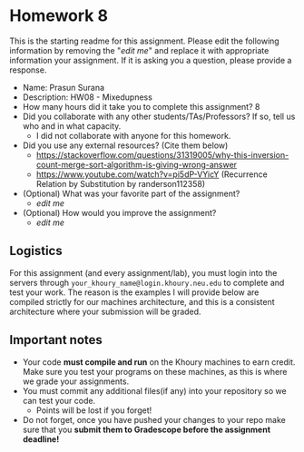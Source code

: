# Homework 8

This is the starting readme for this assignment.  Please edit the following information by removing the "*edit me*" and replace it with appropriate information your assignment. If it is asking you a question, please provide a response.

- Name: Prasun Surana
- Description: HW08 - Mixedupness
- How many hours did it take you to complete this assignment? 8 
- Did you collaborate with any other students/TAs/Professors? If so, tell us who and in what capacity.
  - I did not collaborate with anyone for this homework. 
- Did you use any external resources? (Cite them below)
  - https://stackoverflow.com/questions/31319005/why-this-inversion-count-merge-sort-algorithm-is-giving-wrong-answer
  - https://www.youtube.com/watch?v=pi5dP-VYicY (Recurrence Relation by Substitution by randerson112358)
- (Optional) What was your favorite part of the assignment? 
  - *edit me*
- (Optional) How would you improve the assignment? 
  - *edit me*

## Logistics

For this assignment (and every assignment/lab), you must login into the servers through `your_khoury_name@login.khoury.neu.edu` to complete and test your work. The reason is the examples I will provide below are compiled strictly for our machines architecture, and this is a consistent architecture where your submission will be graded.

## Important notes

* Your code **must compile and run** on the Khoury machines to earn credit. Make sure you test your programs on these machines, as this is where we grade your assignments.
* You must commit any additional files(if any) into your repository so we can test your code.
  * Points will be lost if you forget!
* Do not forget, once you have pushed your changes to your repo make sure that you **submit them to Gradescope before the assignment deadline!**


